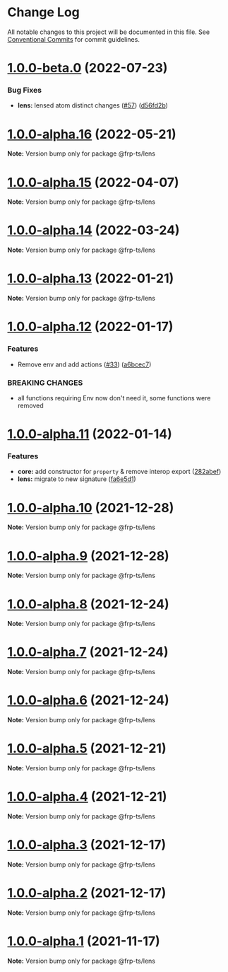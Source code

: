 # Change Log

All notable changes to this project will be documented in this file.
See [Conventional Commits](https://conventionalcommits.org) for commit guidelines.

# [1.0.0-beta.0](https://github.com/raveclassic/frp-ts/compare/v1.0.0-alpha.16...v1.0.0-beta.0) (2022-07-23)


### Bug Fixes

* **lens:** lensed atom distinct changes ([#57](https://github.com/raveclassic/frp-ts/issues/57)) ([d56fd2b](https://github.com/raveclassic/frp-ts/commit/d56fd2b690bf651d46e49a394429860279b79c61))





# [1.0.0-alpha.16](https://github.com/raveclassic/frp-ts/compare/v1.0.0-alpha.15...v1.0.0-alpha.16) (2022-05-21)

**Note:** Version bump only for package @frp-ts/lens





# [1.0.0-alpha.15](https://github.com/raveclassic/frp-ts/compare/v1.0.0-alpha.14...v1.0.0-alpha.15) (2022-04-07)

**Note:** Version bump only for package @frp-ts/lens





# [1.0.0-alpha.14](https://github.com/raveclassic/frp-ts/compare/v1.0.0-alpha.13...v1.0.0-alpha.14) (2022-03-24)

**Note:** Version bump only for package @frp-ts/lens





# [1.0.0-alpha.13](https://github.com/raveclassic/frp-ts/compare/v1.0.0-alpha.12...v1.0.0-alpha.13) (2022-01-21)

**Note:** Version bump only for package @frp-ts/lens





# [1.0.0-alpha.12](https://github.com/raveclassic/frp-ts/compare/v1.0.0-alpha.11...v1.0.0-alpha.12) (2022-01-17)


### Features

* Remove env and add actions ([#33](https://github.com/raveclassic/frp-ts/issues/33)) ([a6bcec7](https://github.com/raveclassic/frp-ts/commit/a6bcec79884d8a36e05511fbae817a963fa21a5f))


### BREAKING CHANGES

* all functions requiring Env now don't need it, some functions were removed





# [1.0.0-alpha.11](https://github.com/raveclassic/frp-ts/compare/v1.0.0-alpha.10...v1.0.0-alpha.11) (2022-01-14)


### Features

* **core:** add constructor for `property` & remove interop export ([282abef](https://github.com/raveclassic/frp-ts/commit/282abefa4e38d9cd6b10be2f48ac1c85144345c4))
* **lens:** migrate to new signature ([fa6e5d1](https://github.com/raveclassic/frp-ts/commit/fa6e5d159b47fbe40c303b48ab01a8a08fd4caeb))





# [1.0.0-alpha.10](https://github.com/raveclassic/frp-ts/compare/v1.0.0-alpha.9...v1.0.0-alpha.10) (2021-12-28)

**Note:** Version bump only for package @frp-ts/lens





# [1.0.0-alpha.9](https://github.com/raveclassic/frp-ts/compare/v1.0.0-alpha.8...v1.0.0-alpha.9) (2021-12-28)

**Note:** Version bump only for package @frp-ts/lens





# [1.0.0-alpha.8](https://github.com/raveclassic/frp-ts/compare/v1.0.0-alpha.7...v1.0.0-alpha.8) (2021-12-24)

**Note:** Version bump only for package @frp-ts/lens





# [1.0.0-alpha.7](https://github.com/raveclassic/frp-ts/compare/v1.0.0-alpha.6...v1.0.0-alpha.7) (2021-12-24)

**Note:** Version bump only for package @frp-ts/lens





# [1.0.0-alpha.6](https://github.com/raveclassic/frp-ts/compare/v1.0.0-alpha.5...v1.0.0-alpha.6) (2021-12-24)

**Note:** Version bump only for package @frp-ts/lens





# [1.0.0-alpha.5](https://github.com/raveclassic/frp-ts/compare/v1.0.0-alpha.4...v1.0.0-alpha.5) (2021-12-21)

**Note:** Version bump only for package @frp-ts/lens





# [1.0.0-alpha.4](https://github.com/raveclassic/frp-ts/compare/v1.0.0-alpha.3...v1.0.0-alpha.4) (2021-12-21)

**Note:** Version bump only for package @frp-ts/lens





# [1.0.0-alpha.3](https://github.com/raveclassic/frp-ts/compare/v1.0.0-alpha.2...v1.0.0-alpha.3) (2021-12-17)

**Note:** Version bump only for package @frp-ts/lens





# [1.0.0-alpha.2](https://github.com/raveclassic/frp-ts/compare/v1.0.0-alpha.1...v1.0.0-alpha.2) (2021-12-17)

**Note:** Version bump only for package @frp-ts/lens





# [1.0.0-alpha.1](https://github.com/raveclassic/frp-ts/compare/v0.0.1...v1.0.0-alpha.1) (2021-11-17)

**Note:** Version bump only for package @frp-ts/lens
